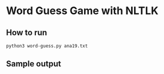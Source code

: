 # Word Guess Game with NLTLK
## How to run
```
python3 word-guess.py ana19.txt
```
## Sample output
